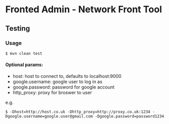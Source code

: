Fronted Admin - Network Front Tool
==================================

Testing
-------

### Usage

    $ mvn clean test

#### Optional params:

 * host: host to connect to, defaults to localhost:9000
 * google.username: google user to log in as
 * google.password: password for google account
 * http_proxy: proxy for broswer to user
 
e.g.

    $ -Dhost=http://host.co.uk -Dhttp_proxy=http://proxy.co.uk:1234 -Dgoogle.username=google.user@gmail.com -Dgoogle.password=password1234